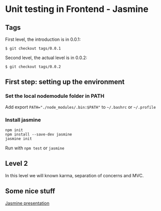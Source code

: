 # Unit testing in Frontend - Jasmine

## Tags
First level, the introduction is in 0.0.1:

```$ git checkout tags/0.0.1```

Second level, the actual level is in 0.0.2:

```$ git checkout tags/0.0.2```

## First step: setting up the environment

### Set the local nodemodule folder in PATH

Add export `PATH="./node_modules/.bin:$PATH"` to `~/.bashrc` or `~/.profile`

### Install jasmine
```
npm init
npm install --save-dev jasmine
jasmine init
```

Run with `npm test` or `jasmine`

## Level 2
In this level we will known karma, separation of concerns and MVC.

## Some nice stuff

[Jasmine presentation](http://bittersweetryan.github.io/jasmine-presentation)